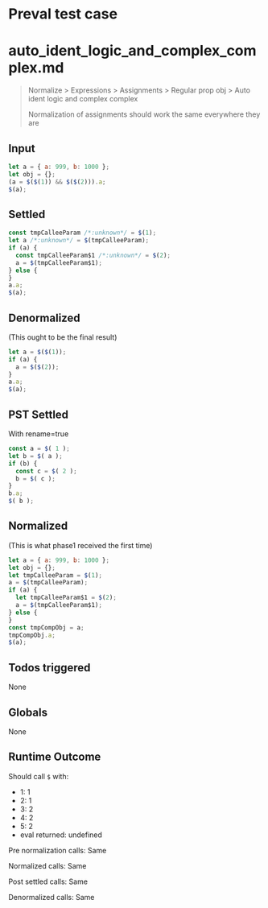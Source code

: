 # Preval test case

# auto_ident_logic_and_complex_complex.md

> Normalize > Expressions > Assignments > Regular prop obj > Auto ident logic and complex complex
>
> Normalization of assignments should work the same everywhere they are

## Input

`````js filename=intro
let a = { a: 999, b: 1000 };
let obj = {};
(a = $($(1)) && $($(2))).a;
$(a);
`````


## Settled


`````js filename=intro
const tmpCalleeParam /*:unknown*/ = $(1);
let a /*:unknown*/ = $(tmpCalleeParam);
if (a) {
  const tmpCalleeParam$1 /*:unknown*/ = $(2);
  a = $(tmpCalleeParam$1);
} else {
}
a.a;
$(a);
`````


## Denormalized
(This ought to be the final result)

`````js filename=intro
let a = $($(1));
if (a) {
  a = $($(2));
}
a.a;
$(a);
`````


## PST Settled
With rename=true

`````js filename=intro
const a = $( 1 );
let b = $( a );
if (b) {
  const c = $( 2 );
  b = $( c );
}
b.a;
$( b );
`````


## Normalized
(This is what phase1 received the first time)

`````js filename=intro
let a = { a: 999, b: 1000 };
let obj = {};
let tmpCalleeParam = $(1);
a = $(tmpCalleeParam);
if (a) {
  let tmpCalleeParam$1 = $(2);
  a = $(tmpCalleeParam$1);
} else {
}
const tmpCompObj = a;
tmpCompObj.a;
$(a);
`````


## Todos triggered


None


## Globals


None


## Runtime Outcome


Should call `$` with:
 - 1: 1
 - 2: 1
 - 3: 2
 - 4: 2
 - 5: 2
 - eval returned: undefined

Pre normalization calls: Same

Normalized calls: Same

Post settled calls: Same

Denormalized calls: Same
